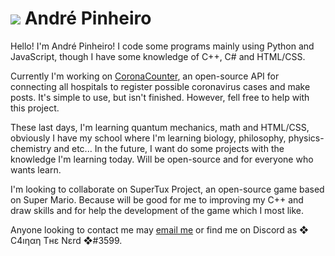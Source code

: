 # ![](https://github.com/AndrePinheiroPT/AndrePinheiroPT/blob/main/MiniAndreOC.png) André Pinheiro

Hello! I'm André Pinheiro! I code some programs mainly using Python and JavaScript, though I have some knowledge of C++, C# and HTML/CSS.

Currently I'm working on [CoronaCounter](https://github.com/AndrePinheiroPT/CoronaCounter), an open-source API for connecting all hospitals to register possible coronavirus cases and make posts. It's simple to use, but isn't finished. However, fell free to help with this project.

These last days, I'm learning quantum mechanics, math and HTML/CSS, obviously I have my school where I'm learning biology, philosophy, physics-chemistry and etc... In the future, I want do some projects with the knowledge I'm learning today. Will be open-source and for everyone who wants learn.

I'm looking to collaborate on SuperTux Project, an open-source game based on Super Mario. Because will be good for me to improving my C++ and draw skills and for help the development of the game which I most like. 

Anyone looking to contact me may [email me](mailto:andrepinheiro2004@gmail.com) or find me on Discord as ❖ C4ıηαη Τнε Nεrd ❖#3599.

